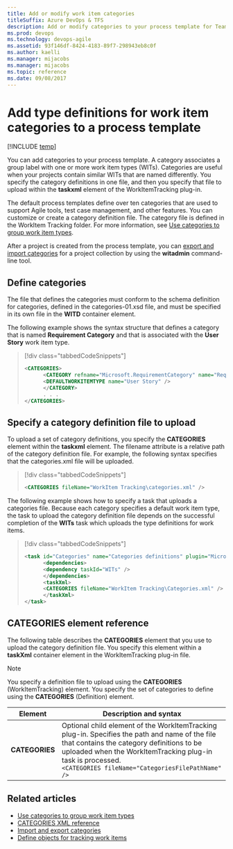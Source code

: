 ```yaml
---
title: Add or modify work item categories 
titleSuffix: Azure DevOps & TFS
description: Add or modify categories to your process template for Team Foundation Server 
ms.prod: devops
ms.technology: devops-agile
ms.assetid: 93f146df-8424-4183-89f7-298943eb8c0f
ms.author: kaelli
ms.manager: mijacobs
ms.manager: mijacobs
ms.topic: reference
ms.date: 09/08/2017
---
```


# Add type definitions for work item categories to a process template

[!INCLUDE [temp](../../includes/customization-phase-0-and-1-plus-version-header.md)]

You can add categories to your process template. A category associates a group label with one or more work item types (WITs). Categories are useful when your projects contain similar WITs that are named differently. You specify the category definitions in one file, and then you specify that file to upload within the **taskxml** element of the WorkItemTracking plug-in.  
  
The default process templates define over ten categories that are used to support Agile tools, test case management, and other features. You can customize or create a category definition file. The category file is defined in the WorkItem Tracking folder. For more information, see [Use categories to group work item types](../xml/use-categories-to-group-work-item-types.md).  
  
After a project is created from the process template, you can [export and import categories](../witadmin/witadmin-import-export-categories.md) for a project collection by using the **witadmin** command-line tool.  
  

<a name="create"></a> 
##  Define categories  

The file that defines the categories must conform to the schema definition for categories, defined in the categories-01.xsd file, and must be specified in its own file in the **WITD** container element.  
  
The following example shows the syntax structure that defines a category that is named **Requirement Category** and that is associated with the **User Story** work item type.  
  
> [!div class="tabbedCodeSnippets"]
> ```XML 
> <CATEGORIES>  
>       <CATEGORY refname="Microsoft.RequirementCategory" name="Requirement Category">  
>       <DEFAULTWORKITEMTYPE name="User Story" />  
>       </CATEGORY>  
>       . . .   
> </CATEGORIES>  
> ```  
  
<a name="upload"></a> 
##  Specify a category definition file to upload  
 To upload a set of category definitions, you specify the **CATEGORIES** element within the **taskxml** element. The filename attribute is a relative path of the category definition file. For example, the following syntax specifies that the categories.xml file will be uploaded.  
  
> [!div class="tabbedCodeSnippets"]
> ```XML 
> <CATEGORIES fileName="WorkItem Tracking\categories.xml" />  
> ```  
  
 The following example shows how to specify a task that uploads a categories file. Because each category specifies a default work item type, the task to upload the category definition file depends on the successful completion of the **WITs** task which uploads the type definitions for work items.  
  
> [!div class="tabbedCodeSnippets"]
> ```XML 
> <task id="Categories" name="Categories definitions" plugin="Microsoft.ProjectCreationWizard.WorkItemTracking" completionMessage="Work item type categories created">  
>       <dependencies>  
>       <dependency taskId="WITs" />  
>       </dependencies>  
>       <taskXml>  
>       <CATEGORIES fileName="WorkItem Tracking\Categories.xml" />  
>       </taskXml>  
> </task>  
> ```  
  
<a name="elements"></a> 
##  CATEGORIES element reference  
 The following table describes the **CATEGORIES** element that you use to upload the category definition file. You specify this element within a **taskXml** container element in the WorkItemTracking plug-in file.  
  
> [!NOTE]
>  You specify a definition file to upload using the **CATEGORIES** (WorkItemTracking) element. You specify the set of categories to define using the **CATEGORIES** (Definition) element.  
  
|Element|Description and syntax|  
|-------------|-----------------|  
|**CATEGORIES**|Optional child element of the WorkItemTracking plug-in. Specifies the path and name of the file that contains the category definitions to be uploaded when the WorkItemTracking plug-in task is processed. <br />`<CATEGORIES fileName="CategoriesFilePathName" />`|
  
## Related articles 
- [Use categories to group work item types](../xml/use-categories-to-group-work-item-types.md)
- [CATEGORIES XML reference](../xml/categories-xml-element-reference.md)
- [Import and export categories](../witadmin/witadmin-import-export-categories.md)   
- [Define objects for tracking work items](define-objects-track-work-items-plug-in.md)